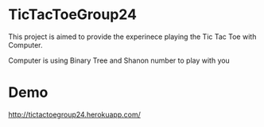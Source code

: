 # TicTacToeGroup24

This project is aimed to provide the experinece playing the Tic Tac Toe with Computer.

Computer is using Binary Tree and Shanon number to play with you

# Demo 
http://tictactoegroup24.herokuapp.com/
